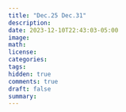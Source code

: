 ```yaml
---
title: "Dec.25 Dec.31"
description: 
date: 2023-12-10T22:43:03-05:00
image: 
math:
license: 
categories:
tags:
hidden: true
comments: true
draft: false
summary:
---
```


